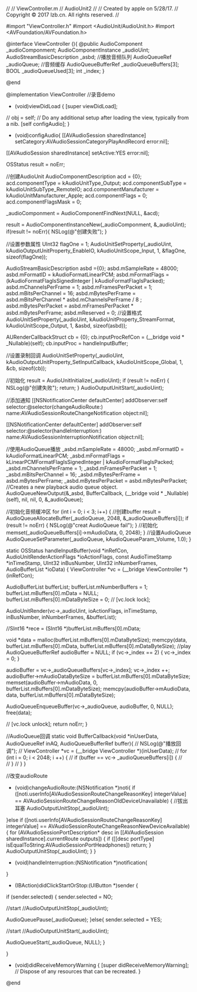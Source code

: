 //
//  ViewController.m
//  AudioUnit2
//
//  Created by apple on 5/28/17.
//  Copyright © 2017 lzb.cn. All rights reserved.
//

#import "ViewController.h"
#import <AudioUnit/AudioUnit.h>
#import <AVFoundation/AVFoundation.h>

@interface ViewController (){
@public
AudioComponent _audioComponment;
AudioComponentInstance _audioUint;
AudioStreamBasicDescription _asbd;
//播放音频队列
AudioQueueRef _audioQueue;
//音频缓存
AudioQueueBufferRef _audioQueueBuffers[3];
BOOL _audioQueueUsed[3];
int _index;
}

@end

@implementation ViewController
//录音demo
- (void)viewDidLoad {
[super viewDidLoad];

//    obj = self;
// Do any additional setup after loading the view, typically from a nib.
[self configAudio];
}

- (void)configAudio{
[[AVAudioSession sharedInstance] setCategory:AVAudioSessionCategoryPlayAndRecord error:nil];

[[AVAudioSession sharedInstance] setActive:YES error:nil];

OSStatus result = noErr;

//创建AudioUnit
AudioComponentDescription acd = {0};
acd.componentType = kAudioUnitType_Output;
acd.componentSubType = kAudioUnitSubType_RemoteIO;
acd.componentManufacturer = kAudioUnitManufacturer_Apple;
acd.componentFlags = 0;
acd.componentFlagsMask = 0;

_audioComponment = AudioComponentFindNext(NULL, &acd);

result = AudioComponentInstanceNew(_audioComponment, &_audioUint);
if(result != noErr){
NSLog(@"创建失败");
}

//设置参数属性
UInt32 flagOne = 1;
AudioUnitSetProperty(_audioUint,
kAudioOutputUnitProperty_EnableIO,
kAudioUnitScope_Input,
1,
&flagOne,
sizeof(flagOne));


AudioStreamBasicDescription asbd ={0};
asbd.mSampleRate = 48000;
asbd.mFormatID = kAudioFormatLinearPCM;
asbd.mFormatFlags = (kAudioFormatFlagIsSignedInteger | kAudioFormatFlagIsPacked);
asbd.mChannelsPerFrame = 1;
asbd.mFramesPerPacket = 1;
asbd.mBitsPerChannel = 16;
asbd.mBytesPerFrame = asbd.mBitsPerChannel * asbd.mChannelsPerFrame / 8 ;
asbd.mBytesPerPacket = asbd.mFramesPerPacket * asbd.mBytesPerFrame;
asbd.mReserved = 0;
//设置格式
AudioUnitSetProperty(_audioUint, kAudioUnitProperty_StreamFormat, kAudioUnitScope_Output, 1, &asbd, sizeof(asbd));

AURenderCallbackStruct cb = {0};
cb.inputProcRefCon = (__bridge void * _Nullable)(self);
cb.inputProc = handleInputBuffer;

//设置录制回调
AudioUnitSetProperty(_audioUint, kAudioOutputUnitProperty_SetInputCallback, kAudioUnitScope_Global, 1, &cb, sizeof(cb));

//初始化
result = AudioUnitInitialize(_audioUint);
if (result != noErr) {
NSLog(@"创建失败");
return;
}
AudioOutputUnitStart(_audioUint);

//添加通知
[[NSNotificationCenter defaultCenter] addObserver:self selector:@selector(changeAudioRoute:) name:AVAudioSessionRouteChangeNotification object:nil];

[[NSNotificationCenter defaultCenter] addObserver:self selector:@selector(handleInterruption:) name:AVAudioSessionInterruptionNotification object:nil];


//使用AudioQueue播放
_asbd.mSampleRate = 48000;
_asbd.mFormatID = kAudioFormatLinearPCM;
_asbd.mFormatFlags = kLinearPCMFormatFlagIsSignedInteger | kAudioFormatFlagIsPacked;
_asbd.mChannelsPerFrame = 1;
_asbd.mFramesPerPacket = 1;
_asbd.mBitsPerChannel = 16;
_asbd.mBytesPerFrame = asbd.mBytesPerFrame;
_asbd.mBytesPerPacket = asbd.mBytesPerPacket;
//Creates a new playback audio queue object.
AudioQueueNewOutput(&_asbd, BufferCallback, (__bridge void * _Nullable)(self), nil, nil, 0, &_audioQueue);


//初始化音频缓冲区
for (int i = 0; i < 3; i++) {
//创建buffer
result = AudioQueueAllocateBuffer(_audioQueue, 2048, &_audioQueueBuffers[i]);
if (result != noErr) {
NSLog(@"creat AudioQueue fail");
}
//初始化
memset(_audioQueueBuffers[i]->mAudioData, 0, 2048);
}
//设置AudioQueue
AudioQueueSetParameter(_audioQueue, kAudioQueueParam_Volume, 1.0);
}

static OSStatus handleInputBuffer(void *inRefCon,
AudioUnitRenderActionFlags *ioActionFlags,
const AudioTimeStamp *inTimeStamp,
UInt32 inBusNumber,
UInt32 inNumberFrames,
AudioBufferList *ioData)
{
ViewController *vc = (__bridge ViewController *)(inRefCon);

AudioBufferList bufferList;
bufferList.mNumberBuffers = 1;
bufferList.mBuffers[0].mData = NULL;
bufferList.mBuffers[0].mDataByteSize = 0;
//    [vc.lock lock];

AudioUnitRender(vc->_audioUint, ioActionFlags, inTimeStamp, inBusNumber, inNumberFrames, &bufferList);

//SInt16 *rece = (SInt16 *)bufferList.mBuffers[0].mData;

void *data = malloc(bufferList.mBuffers[0].mDataByteSize);
memcpy(data, bufferList.mBuffers[0].mData, bufferList.mBuffers[0].mDataByteSize);
//play
AudioQueueBufferRef audioBuffer = NULL;
if (vc->_index == 2) {
vc->_index = 0;
}

audioBuffer = vc->_audioQueueBuffers[vc->_index];
vc->_index ++;
audioBuffer->mAudioDataByteSize = bufferList.mBuffers[0].mDataByteSize;
memset(audioBuffer->mAudioData, 0, bufferList.mBuffers[0].mDataByteSize);
memcpy(audioBuffer->mAudioData, data, bufferList.mBuffers[0].mDataByteSize);

AudioQueueEnqueueBuffer(vc->_audioQueue, audioBuffer, 0, NULL);
free(data);

//    [vc.lock unlock];
return noErr;
}

//AudioQueue回调
static void BufferCallback(void *inUserData, AudioQueueRef inAQ,
AudioQueueBufferRef buffer){
//    NSLog(@"播放回调");
//    ViewController *vc = (__bridge ViewController *)(inUserData);
//        for (int  i = 0;  i < 2048; i ++) {
//            if (buffer == vc-> _audioQueueBuffers[i]) {
//                
//            }
//        }
}

//改变audioRoute
- (void)changeAudioRoute:(NSNotification *)noti{
if ([noti.userInfo[AVAudioSessionRouteChangeReasonKey] integerValue] ==
AVAudioSessionRouteChangeReasonOldDeviceUnavailable) { //拔出耳塞
AudioOutputUnitStop(_audioUint);

}else  if ([noti.userInfo[AVAudioSessionRouteChangeReasonKey] integerValue] ==
AVAudioSessionRouteChangeReasonNewDeviceAvailable){
for (AVAudioSessionPortDescription* desc in [[AVAudioSession sharedInstance].currentRoute outputs]) {
if ([[desc portType] isEqualToString:AVAudioSessionPortHeadphones])
return;
}
AudioOutputUnitStop(_audioUint);
}
}

- (void)handleInterruption:(NSNotification *)notification{

}
- (IBAction)didClickStartOrStop:(UIButton *)sender {

if (sender.selected) {
sender.selected = NO;

//start
//AudioOutputUnitStop(_audioUint);

AudioQueuePause(_audioQueue);
}else{
sender.selected = YES;

//start
//AudioOutputUnitStart(_audioUint);

AudioQueueStart(_audioQueue, NULL);
}

}

- (void)didReceiveMemoryWarning {
[super didReceiveMemoryWarning];
// Dispose of any resources that can be recreated.
}


@end
